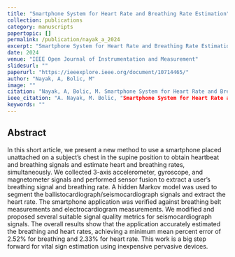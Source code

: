 ```yaml
---
title: "Smartphone System for Heart Rate and Breathing Rate Estimation"
collection: publications
category: manuscripts
papertopic: []
permalink: /publication/nayak_a_2024
excerpt: "Smartphone System for Heart Rate and Breathing Rate Estimation published in IEEE Open Journal of Instrumentation and Measurement."
date: 2024
venue: "IEEE Open Journal of Instrumentation and Measurement"
slidesurl: ""
paperurl: "https://ieeexplore.ieee.org/document/10714465/"
author: "Nayak, A, Bolic, M"
image: ""
citation: "Nayak, A, Bolic, M. Smartphone System for Heart Rate and Breathing Rate Estimation. IEEE Open Journal of Instrumentation and Measurement, 2024."
ieee_citation: "A. Nayak, M. Bolic, "Smartphone System for Heart Rate and Breathing Rate Estimation," IEEE Open Journal of Instrumentation and Measurement, 2024."
keywords: ""
---
```


## Abstract

In this short article, we present a new method to use a smartphone placed unattached on a subject’s chest in the supine position to obtain heartbeat and breathing signals and estimate heart and breathing rates, simultaneously. We collected 3-axis accelerometer, gyroscope, and magnetometer signals and performed sensor fusion to extract a user’s breathing signal and breathing rate. A hidden Markov model was used to segment the ballistocardiograph/seismocardiograph signals and extract the heart rate. The smartphone application was verified against breathing belt measurements and electrocardiogram measurements. We modified and proposed several suitable signal quality metrics for seismocardiograph signals. The overall results show that the application accurately estimated the breathing and heart rates, achieving a minimum mean percent error of 2.52% for breathing and 2.33% for heart rate. This work is a big step forward for vital sign estimation using inexpensive pervasive devices.
